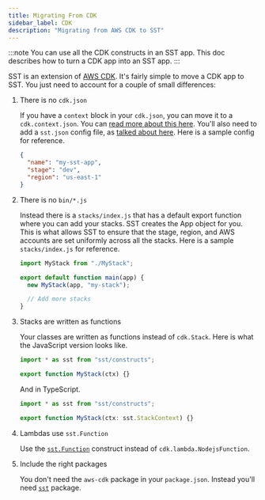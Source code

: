 ```yaml
---
title: Migrating From CDK
sidebar_label: CDK
description: "Migrating from AWS CDK to SST"
---
```


:::note
You can use all the CDK constructs in an SST app. This doc describes how to turn a CDK app into an SST app.
:::

SST is an extension of [AWS CDK](https://aws.amazon.com/cdk/). It's fairly simple to move a CDK app to SST. You just need to account for a couple of small differences:

1. There is no `cdk.json`

   If you have a `context` block in your `cdk.json`, you can move it to a `cdk.context.json`. You can [read more about this here](https://docs.aws.amazon.com/cdk/latest/guide/context.html). You'll also need to add a `sst.json` config file, as [talked about here](../learn/project-structure.md#sstjson). Here is a sample config for reference.

   ```json
   {
     "name": "my-sst-app",
     "stage": "dev",
     "region": "us-east-1"
   }
   ```

2. There is no `bin/*.js`

   Instead there is a `stacks/index.js` that has a default export function where you can add your stacks. SST creates the App object for you. This is what allows SST to ensure that the stage, region, and AWS accounts are set uniformly across all the stacks. Here is a sample `stacks/index.js` for reference.

   ```js
   import MyStack from "./MyStack";

   export default function main(app) {
     new MyStack(app, "my-stack");

     // Add more stacks
   }
   ```

3. Stacks are written as functions

   Your classes are written as functions instead of `cdk.Stack`. Here is what the JavaScript version looks like.

   ```js
   import * as sst from "sst/constructs";

   export function MyStack(ctx) {}
   ```

   And in TypeScript.

   ```ts
   import * as sst from "sst/constructs";

   export function MyStack(ctx: sst.StackContext) {}
   ```

4. Lambdas use `sst.Function`

   Use the [`sst.Function`](constructs/Function.md) construct instead of `cdk.lambda.NodejsFunction`.

5. Include the right packages

   You don't need the `aws-cdk` package in your `package.json`. Instead you'll need [`sst`](packages/sst.md) package.
